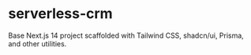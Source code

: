 # serverless-crm

Base Next.js 14 project scaffolded with Tailwind CSS, shadcn/ui, Prisma, and other utilities.
